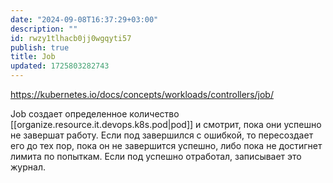 ```yaml
---
date: "2024-09-08T16:37:29+03:00"
description: ""
id: rwzy1tlhacb0jj0wgqyti57
publish: true
title: Job
updated: 1725803282743
---
```


<https://kubernetes.io/docs/concepts/workloads/controllers/job/>

Job создает определенное количество [[organize.resource.it.devops.k8s.pod|pod]] и смотрит, пока они успешно не завершат работу. 
Если под завершился с ошибкой, то пересоздает его до тех пор, пока он не завершится успешно, либо пока не достигнет лимита по попыткам.
Если под успешно отработал, записывает это журнал.